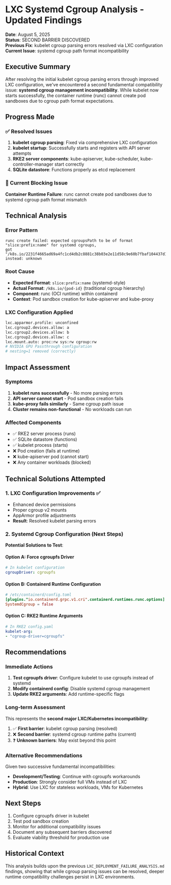 # LXC Systemd Cgroup Analysis - Updated Findings

**Date**: August 5, 2025  
**Status**: SECOND BARRIER DISCOVERED  
**Previous Fix**: kubelet cgroup parsing errors resolved via LXC configuration  
**Current Issue**: systemd cgroup path format incompatibility  

## Executive Summary

After resolving the initial kubelet cgroup parsing errors through improved LXC configuration, we've encountered a second fundamental compatibility issue: **systemd cgroup management incompatibility**. While kubelet now starts successfully, the container runtime (runc) cannot create pod sandboxes due to cgroup path format expectations.

## Progress Made

### ✅ Resolved Issues
1. **kubelet cgroup parsing**: Fixed via comprehensive LXC configuration
2. **kubelet startup**: Successfully starts and registers with API server attempts
3. **RKE2 server components**: kube-apiserver, kube-scheduler, kube-controller-manager start correctly
4. **SQLite datastore**: Functions properly as etcd replacement

### 🚫 Current Blocking Issue
**Container Runtime Failure**: runc cannot create pod sandboxes due to systemd cgroup path format mismatch

## Technical Analysis

### Error Pattern
```
runc create failed: expected cgroupsPath to be of format "slice:prefix:name" for systemd cgroups, 
got "/k8s.io/2231f4665ad69a4fc1cd4db2c8881c38b03e2e11d58c9e60b7fbaf104437d1bc" instead: unknown
```

### Root Cause
- **Expected Format**: `slice:prefix:name` (systemd-style)
- **Actual Format**: `/k8s.io/{pod-id}` (traditional cgroup hierarchy)
- **Component**: runc (OCI runtime) within containerd
- **Context**: Pod sandbox creation for kube-apiserver and kube-proxy

### LXC Configuration Applied
```bash
lxc.apparmor.profile: unconfined
lxc.cgroup2.devices.allow: a
lxc.cgroup2.devices.allow: b  
lxc.cgroup2.devices.allow: c
lxc.mount.auto: proc:rw sys:rw cgroup:rw
# NVIDIA GPU Passthrough configuration
# nesting=1 removed (correctly)
```

## Impact Assessment

### Symptoms
1. **kubelet runs successfully** - No more parsing errors
2. **API server cannot start** - Pod sandbox creation fails
3. **kube-proxy fails similarly** - Same cgroup path issue
4. **Cluster remains non-functional** - No workloads can run

### Affected Components
- ✅ RKE2 server process (runs)
- ✅ SQLite datastore (functions)
- ✅ kubelet process (starts)
- ❌ Pod creation (fails at runtime)
- ❌ kube-apiserver pod (cannot start)
- ❌ Any container workloads (blocked)

## Technical Solutions Attempted

### 1. LXC Configuration Improvements ✅
- Enhanced device permissions
- Proper cgroup v2 mounts
- AppArmor profile adjustments
- **Result**: Resolved kubelet parsing errors

### 2. Systemd Cgroup Configuration (Next Steps)
**Potential Solutions to Test**:

#### Option A: Force cgroupfs Driver
```yaml
# In kubelet configuration
cgroupDriver: cgroupfs
```

#### Option B: Containerd Runtime Configuration
```toml
# /etc/containerd/config.toml
[plugins."io.containerd.grpc.v1.cri".containerd.runtimes.runc.options]
SystemdCgroup = false
```

#### Option C: RKE2 Runtime Arguments
```yaml
# In RKE2 config.yaml
kubelet-arg:
- "cgroup-driver=cgroupfs"
```

## Recommendations

### Immediate Actions
1. **Test cgroupfs driver**: Configure kubelet to use cgroupfs instead of systemd
2. **Modify containerd config**: Disable systemd cgroup management
3. **Update RKE2 arguments**: Add runtime-specific flags

### Long-term Assessment
This represents the **second major LXC/Kubernetes incompatibility**:
1. ✅ **First barrier**: kubelet cgroup parsing (resolved)
2. ❌ **Second barrier**: systemd cgroup runtime paths (current)
3. ❓ **Unknown barriers**: May exist beyond this point

### Alternative Recommendations
Given two successive fundamental incompatibilities:
- **Development/Testing**: Continue with cgroupfs workarounds
- **Production**: Strongly consider full VMs instead of LXC
- **Hybrid**: Use LXC for stateless workloads, VMs for Kubernetes

## Next Steps

1. Configure cgroupfs driver in kubelet
2. Test pod sandbox creation
3. Monitor for additional compatibility issues
4. Document any subsequent barriers discovered
5. Evaluate viability threshold for production use

## Historical Context

This analysis builds upon the previous `LXC_DEPLOYMENT_FAILURE_ANALYSIS.md` findings, showing that while cgroup parsing issues can be resolved, deeper runtime compatibility challenges persist in LXC environments.
